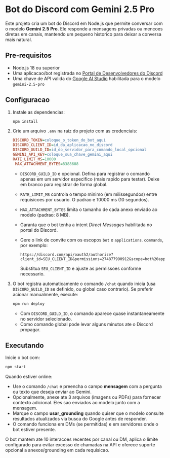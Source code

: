 # Bot do Discord com Gemini 2.5 Pro

Este projeto cria um bot do Discord em Node.js que permite conversar com o modelo **Gemini 2.5 Pro**. Ele responde a mensagens privadas ou mencoes diretas em canais, mantendo um pequeno historico para deixar a conversa mais natural.

## Pre-requisitos

- Node.js 18 ou superior
- Uma aplicacao/bot registrada no [Portal de Desenvolvedores do Discord](https://discord.com/developers/applications)
- Uma chave de API valida do [Google AI Studio](https://aistudio.google.com/app/apikey) habilitada para o modelo `gemini-2.5-pro`

## Configuracao

1. Instale as dependencias:

   ```bash
   npm install
   ```

2. Crie um arquivo `.env` na raiz do projeto com as credenciais:

   ```ini
   DISCORD_TOKEN=coloque_o_token_do_bot_aqui
   DISCORD_CLIENT_ID=id_da_aplicacao_no_discord
   DISCORD_GUILD_ID=id_do_servidor_para_comando_local_opcional
   GEMINI_API_KEY=coloque_sua_chave_gemini_aqui
   RATE_LIMIT_MS=10000
    MAX_ATTACHMENT_BYTES=8388608
   ```

   - `DISCORD_GUILD_ID` e opcional. Defina para registrar o comando apenas em um servidor especifico (mais rapido para testar). Deixe em branco para registrar de forma global.
   - `RATE_LIMIT_MS` controla o tempo minimo (em milissegundos) entre requisicoes por usuario. O padrao e 10000 ms (10 segundos).
   - `MAX_ATTACHMENT_BYTES` limita o tamanho de cada anexo enviado ao modelo (padrao: 8 MB).
   - Garanta que o bot tenha a intent *Direct Messages* habilitada no portal do Discord.
   - Gere o link de convite com os escopos `bot` e `applications.commands`, por exemplo:

     ```
     https://discord.com/api/oauth2/authorize?client_id=SEU_CLIENT_ID&permissions=274877990912&scope=bot%20applications.commands
     ```

     Substitua `SEU_CLIENT_ID` e ajuste as permissoes conforme necessario.

3. O bot registra automaticamente o comando `/chat` quando inicia (usa `DISCORD_GUILD_ID` se definido, ou global caso contrario). Se preferir acionar manualmente, execute:

   ```bash
   npm run deploy
   ```

   - Com `DISCORD_GUILD_ID`, o comando aparece quase instantaneamente no servidor selecionado.
   - Como comando global pode levar alguns minutos ate o Discord propagar.

## Executando

Inicie o bot com:

```bash
npm start
```

Quando estiver online:

- Use o comando `/chat` e preencha o campo **mensagem** com a pergunta ou texto que deseja enviar ao Gemini.
- Opcionalmente, anexe ate 3 arquivos (imagens ou PDFs) para fornecer contexto adicional. Eles sao enviados ao modelo junto com a mensagem.
- Marque o campo **usar_grounding** quando quiser que o modelo consulte resultados atualizados via busca do Google antes de responder.
- O comando funciona em DMs (se permitidas) e em servidores onde o bot estiver presente.

O bot mantem ate 10 interacoes recentes por canal ou DM, aplica o limite configurado para evitar excesso de chamadas na API e oferece suporte opcional a anexos/grounding em cada requisicao.
